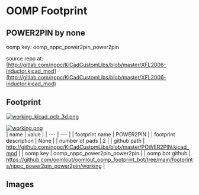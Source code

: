 # OOMP Footprint  
## POWER2PIN  by none  
  
oomp key: oomp_nppc_power2pin_power2pin  
  
source repo at: [http://gitlab.com/nppc/KiCadCustomLibs/blob/master/XFL2006-inductor.kicad_mod](http://gitlab.com/nppc/KiCadCustomLibs/blob/master/XFL2006-inductor.kicad_mod)  
## Footprint  
  
[![working_kicad_pcb_3d.png](working_kicad_pcb_3d_600.png)](working_kicad_pcb_3d.png)  
  
[![working.png](working_600.png)](working.png)  
| name | value | 
| --- | --- | 
| footprint name | POWER2PIN | 
| footprint description | None | 
| number of pads | 2 | 
| github path | http://github.com/nppc/KiCadCustomLibs/blob/master/POWER2PIN.kicad_mod | 
| oomp key | oomp_nppc_power2pin_power2pin | 
| oomp bot github | https://github.com/oomlout/oomlout_oomp_footprint_bot/tree/main/footprints/nppc_power2pin_power2pin/working | 
## Images  
